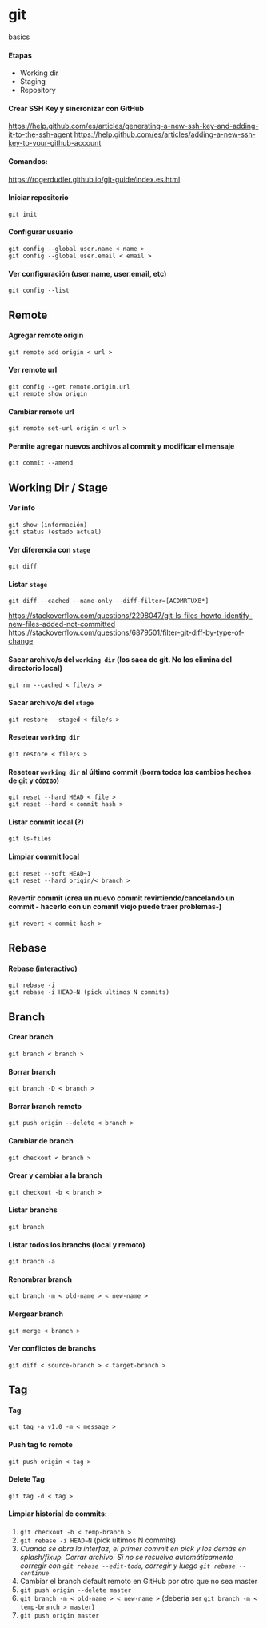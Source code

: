 # git
basics

#### Etapas
- Working dir
- Staging
- Repository

#### Crear SSH Key y sincronizar con GitHub

https://help.github.com/es/articles/generating-a-new-ssh-key-and-adding-it-to-the-ssh-agent
https://help.github.com/es/articles/adding-a-new-ssh-key-to-your-github-account

#### Comandos:

https://rogerdudler.github.io/git-guide/index.es.html

#### Iniciar repositorio
```
git init
```

#### Configurar usuario
```
git config --global user.name < name >
git config --global user.email < email >
```

#### Ver configuración (user.name, user.email, etc)
```
git config --list
```

## Remote

#### Agregar remote origin
```
git remote add origin < url >
```

#### Ver remote url
```
git config --get remote.origin.url
git remote show origin
```

#### Cambiar remote url
```
git remote set-url origin < url >
```

#### Permite agregar nuevos archivos al commit y modificar el mensaje
```
git commit --amend
```

## Working Dir / Stage

#### Ver info
```
git show (información)
git status (estado actual)
```

#### Ver diferencia con `stage`
```
git diff
```

#### Listar `stage`
```
git diff --cached --name-only --diff-filter=[ACDMRTUXB*] 
```
https://stackoverflow.com/questions/2298047/git-ls-files-howto-identify-new-files-added-not-committed
https://stackoverflow.com/questions/6879501/filter-git-diff-by-type-of-change


#### Sacar archivo/s del `working dir` (los saca de git. No los elimina del directorio local)
```
git rm --cached < file/s >
```

#### Sacar archivo/s del `stage`
```
git restore --staged < file/s >
```

#### Resetear `working dir`
```
git restore < file/s >
```

#### Resetear `working dir` al último commit (borra todos los cambios hechos de git y `CÓDIGO`)
```
git reset --hard HEAD < file >
git reset --hard < commit hash >
```

#### Listar commit local (?)
```
git ls-files
```

#### Limpiar commit local
```
git reset --soft HEAD~1
git reset --hard origin/< branch >
```

#### Revertir commit (crea un nuevo commit revirtiendo/cancelando un commit - hacerlo con un commit viejo puede traer problemas-) 
```
git revert < commit hash >
```

## Rebase 

#### Rebase (interactivo)
```
git rebase -i
git rebase -i HEAD~N (pick ultimos N commits)  
```

## Branch

#### Crear branch
```
git branch < branch >
```

#### Borrar branch
```
git branch -D < branch >
```

#### Borrar branch remoto
```
git push origin --delete < branch > 
```

#### Cambiar de branch
```
git checkout < branch >
```
#### Crear y cambiar a la branch
```
git checkout -b < branch >
```

#### Listar branchs
```
git branch
```

#### Listar todos los branchs (local y remoto)
```
git branch -a
```

#### Renombrar branch
```
git branch -m < old-name > < new-name >
```

#### Mergear branch
```
git merge < branch >
```

#### Ver conflictos de branchs
```
git diff < source-branch > < target-branch >
```

## Tag

#### Tag
```
git tag -a v1.0 -m < message > 
```

#### Push tag to remote
```
git push origin < tag > 
```

#### Delete Tag
```
git tag -d < tag > 
```

#### Limpiar historial de commits:
1) `git checkout -b < temp-branch >`
2) `git rebase -i HEAD~N` (pick ultimos N commits)
3) *Cuando se abra la interfaz, el primer commit en pick y los demás en splash/fixup. Cerrar archivo. Si no se resuelve automáticamente corregir con `git rebase --edit-todo`, corregir y luego `git rebase --continue`*
4) Cambiar el branch default remoto en GitHub por otro que no sea master
5) `git push origin --delete master`
6) `git branch -m < old-name > < new-name >` (debería ser `git branch -m < temp-branch > master`)
7) `git push origin master`

